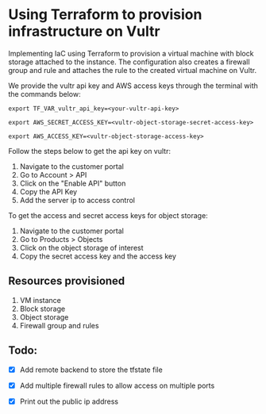 # Using Terraform to provision infrastructure on Vultr
Implementing IaC using Terraform to provision a virtual machine with block storage attached to the instance. The configuration also creates a firewall group and rule and attaches the rule to the created virtual machine on Vultr.

We provide the vultr api key and AWS access keys through the terminal with the commands below:
 
`export TF_VAR_vultr_api_key=<your-vultr-api-key>`

`export AWS_SECRET_ACCESS_KEY=<vultr-object-storage-secret-access-key>`

`export AWS_ACCESS_KEY=<vultr-object-storage-access-key>`

Follow the steps below to get the api key on vultr:
1. Navigate to the customer portal
2. Go to Account > API
3. Click on the "Enable API" button
4. Copy the API Key
5. Add the server ip to access control

To get the access and secret access keys for object storage:
1. Navigate to the customer portal
2. Go to Products > Objects
3. Click on the object storage of interest
4. Copy the secret access key and the access key


## Resources provisioned 
1. VM instance
2. Block storage
3. Object storage
4. Firewall group and rules

## Todo:
- [x] Add remote backend to store the tfstate file
- [x] Add multiple firewall rules to allow access on multiple ports
- [x] Print out the public ip address

